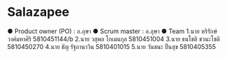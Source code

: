 # Salazapee

●	Product owner (PO) : อ.อุษา
●	Scrum master : อ.อุษา
●	Team 
1.นาย หริรักษ์ วงศ์มหาศิริ 5810451144/b
2.นาย วสุพล โกเมนกุล 5810451004
3.นาย ธนโชติ ชวนะโชติ 5810450270
4.นาย ธัญ รัฐถานาวิน 5810401015
5.นาย วันชนะ  ปิ่นสุข    5810405355
